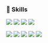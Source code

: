### :muscle: Skills

<p>
  <img src="https://img.shields.io/badge/Next.js-000000?style=flat-square&logo=Next.js&logoColor=white"/>
  <img src="https://img.shields.io/badge/React-61DAFB?style=flat-square&logo=React&logoColor=black"/>
  <img src="https://img.shields.io/badge/TypeScript-0078D2?style=flat-square&logo=TypeScript&logoColor=white"/>
  <img src="https://img.shields.io/badge/JavaScript-FFDF6F?style=flat-square&logo=JavaScript&logoColor=white"/>
</p>
<p>
<!--   <img src="https://img.shields.io/badge/Webpack-76C0FE?style=flat-square&logo=Webpack&logoColor=white"/> -->
  <img src="https://img.shields.io/badge/Sass-hotpink?style=flat-square&logo=sass&logoColor=white"/>
<!--     <img src="https://img.shields.io/badge/Styled Components-DB7093?style=flat-square&logo=styled-components&logoColor=white"/> -->
  <img src="https://img.shields.io/badge/Tailwind CSS-06B6D4?style=flat-square&logo=TailwindCSS&logoColor=white"/>
  <img src="https://img.shields.io/badge/Recoil-3578E5?style=flat-square&logo=Recoil&logoColor=white"/>
  <img src="https://img.shields.io/badge/React Query-FF4154?style=flat-square&logo=ReactQuery&logoColor=white"/>
  <img src="https://img.shields.io/badge/Jest-C21325?style=flat-square&logo=Jest&logoColor=white"/>
</p>


<!---
heejinme/heejinme is a ✨ special ✨ repository because its `README.md` (this file) appears on your GitHub profile.
You can click the Preview link to take a look at your changes.
--->
